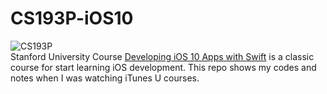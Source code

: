 # CS193P-iOS10
![CS193P](http://7tszrj.com1.z0.glb.clouddn.com/cs193p.png)   
Stanford University Course [Developing iOS 10 Apps with Swift](https://itunes.apple.com/cn/course/developing-ios-10-apps-with-swift/id1198467120) is a classic course for start learning iOS development. This repo shows my codes and notes when I was watching iTunes U courses.


